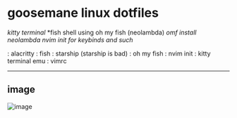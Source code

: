 # goosemane linux dotfiles

*kitty terminal* 
*fish shell using oh my fish (neolambda) 
*omf install neolambda*
*nvim init for keybinds and such*


: alacritty 
: fish 
: starship (starship is bad)
: oh my fish
: nvim init
: kitty terminal emu
: vimrc


---
## image 
![image](https://i.imgur.com/JNR6Vhk.png)

